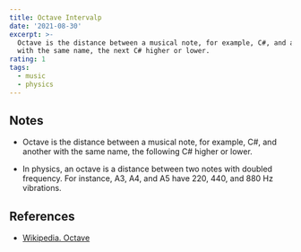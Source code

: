 ```yaml
---
title: Octave Intervalp
date: '2021-08-30'
excerpt: >-
  Octave is the distance between a musical note, for example, C#, and another
  with the same name, the next C# higher or lower.
rating: 1
tags:
  - music
  - physics
---
```


## Notes

- Octave is the distance between a musical note, for example, C#, and another with the same name, the following C# higher or lower.

- In physics, an octave is a distance between two notes with doubled frequency. For instance, A3, A4, and A5 have 220, 440, and 880 Hz vibrations.

## References

- [Wikipedia. Octave](https://en.wikipedia.org/wiki/Octave)
